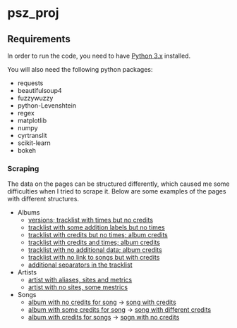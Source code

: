 # psz_proj

## Requirements

In order to run the code, you need to have [Python 3.x][python3] installed.

You will also need the following python packages:
 - requests
 - beautifulsoup4
 - fuzzywuzzy
 - python-Levenshtein 
 - regex
 - matplotlib
 - numpy
 - cyrtranslit
 - scikit-learn
 - bokeh


### Scraping 

The data on the pages can be structured differently, which caused me some difficulties when I tried to scrape it.
Below are some examples of the pages with different structures.

 - Albums
   - [versions; tracklist with times but no credits](https://www.discogs.com/Bob-Dylan-Self-Portrait/master/28188)
   - [tracklist with some addition labels but no times](https://www.discogs.com//Mile-Delija-%D0%9E%D1%98-%D0%A1%D1%80%D0%B1%D0%B8%D1%98%D0%BE-%D0%9C%D0%B0%D1%98%D0%BA%D0%BE-%D0%9D%D0%B5-%D0%9F%D0%BB%D0%B0%D1%88%D0%B8-%D0%A1%D0%B5-%D0%A0%D0%B0%D1%82%D0%B0/release/7347664)
   - [tracklist with credits but no times; album credits](https://www.discogs.com/Various-4-Uspjeha-Sa-Festivala-Sanremo-1960/release/3722600)
   - [tracklist with credits and times; album credits](https://www.discogs.com//Various-Radio-Utopia-4-Belgrade-Coffee-Shop/release/142792)
   - [tracklist with no additional data; album credits](https://www.discogs.com//Radioaktivni-Radioaktivni/release/4009346)
   - [tracklist with no link to songs but with credits](https://www.discogs.com//To%C5%A1e-Proeski-Pratim-Te/release/5006269)
   - [additional separators in the tracklist](https://www.discogs.com/Dragi-Domi%C4%87-Boem-Grada/release/13675687)
 - Artists
   - [artist with aliases, sites and metrics](https://www.discogs.com/artist/59792-Bob-Dylan)
   - [artist with no sites, some mestrics](https://www.discogs.com/artist/2984842-Dragi-Domi%C4%87)
 - Songs
   - [album with no credits for song](https://www.discogs.com//Radioaktivni-Radioaktivni/release/4009346) → [song with credits](https://www.discogs.com/composition/2bf9dd96-7837-415f-9318-495cee3d9fe4-Ne-Pri%C4%8Daj)
   - [album with some credits for song](https://www.discogs.com//Various-Radio-Utopia-4-Belgrade-Coffee-Shop/release/142792) → [song with different credits](https://www.discogs.com/composition/0604c137-ac24-4f15-9d4b-61b551912a93-Svitac)
   - [album with credits for songs](https://www.discogs.com/To%C5%A1e-Proeski-Secret-Place/release/12749465) → [sogn with no credits](https://www.discogs.com/composition/c61866a0-b099-4d84-9a78-399a68ef4844-Light-The-Flame)

[python3]: https://www.python.org/downloads/